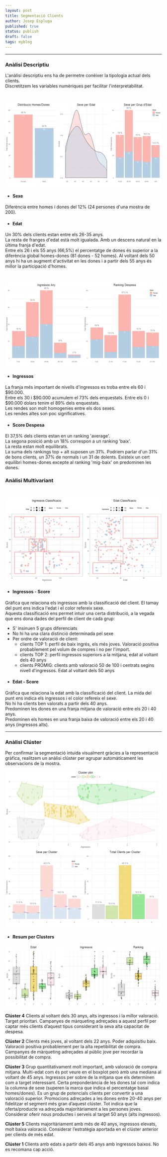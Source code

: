```yaml
---
layout: post
title: Segmentació Clients
author: Josep Espluga
published: true
status: publish
draft: false
tags: myblog
---
```

 
***  
 
### **Anàlisi Descriptiu**
 
L'anàlisi descriptiu ens ha de permetre conèixer la tipologia actual dels clients.  
Discretitzem les variables numèriques per facilitar l'interpretabilitat.  
  

 

 
 

 

 
 

 

 

 

 
&nbsp;  
 
<img src="/figures/client1-1.png" />
 
* #### **Sexe**
 
Diferència entre homes i dones del 12% (24 persones d'una mostra de 200). 
 
* #### **Edat**
 
Un 30% dels clients estan entre els 26-35 anys.  
La resta de franges d'edat està molt igualada. Amb un descens natural en la última franja d'edat.   
Entre els 26 i els 55 anys (66,5%) el percentatge de dones és superior a la diferència global homes-dones (81 dones - 52 homes). 
Al voltant dels 50 anys hi ha un augment d'activitat en les dones  i a partir dels 55 anys és millor la participació d'homes.  
  
&nbsp;  
 
<img src="/figures/client2-1.png" /> 
 
* #### **Ingressos**  
 
La franja més important de nivells d'ingressos es troba entre els  60 i $90.000.  
Entre els 30 i $90.000 acumulem el 73% dels enquestats.
Entre els 0 i $90.000 dolars tenim el 89% dels enquestats.  
Les rendes son molt homogenies entre els dos sexes.  
Les rendes altes son poc significatives.  
 
* #### **Score Despesa**  
 
El 37,5% dels clients estan en un ranking 'average'.  
La segona posició amb un 18% correspon a un ranking 'baix'.  
La resta estan molt equilibrats.  
La suma dels rankings top + alt suposen un 31%.
Podriem parlar d'un 31% de bons clients, un 37% de normals i un 31 de dolents.
Existeix un cert equilibri homes-dones excepte al ranking 'mig-baix' on predominen les dones. 


### **Anàlisi Multivariant**  
 
&nbsp; 
 
  

 


<img src="/figures/client3-1.png" /> 
 
* #### **Ingressos - Score**  
  
Gràfica que relaciona els ingressos amb la classificació del client.
El tamay del punt ens indica l'edat i el color refereix sexe.  
Aquesta classificació ens permet intuir una certa distribució, a la vegada que ens dona dades del perfil de client de cada grup:  
- S' insinuen 5 grups diferenciats  
- No hi ha una clara distinció determinada pel sexe  
- Per ordre de valoració de client:  
    - clients TOP 1: perfil de baix ingrés, els més joves. Valoració positiva probablement pel volum de compres i no per l'import.  
    - clients TOP 2: perfil ingressos superiors a la mitjana, edat al voltant dels 40 anys  
    - clients PROMIG: clients amb valoració 50 de 100 i centrats segins nivell d'ingressos. Edat al voltant dels 50 anys  
    
* #### **Edat - Score** 

Gràfica que relaciona la edat amb la classificació del client. 
La mida del punt ens indica els ingressos i el color refereix el sexe.  
No hi ha clients ben valorats a partir dels 40 anys.  
Predominen les dones en una franja mitjana de valoració entre els 20 i 40 anys.  
Predominen els homes en una franja baixa de valoració entre els 20 i 40 anys (ingressos alts).  

***  
 
### **Anàlisi Clúster** 
 
Per confirmar la segmentació intuida visualment gràcies a la representació gràfica, realitzem un anàlisi clúster per
agrupar automàticament les observacions de la mostra.  
 
 

 

 
 

 
 
<img src="/figures/client5-1.png" /> 
 
* #### **Resum per Clusters** 
    

  

  

 
<img src="/figures/client6-1.png" /> 
 
**Clúster 4**
Clients al voltant dels 30 anys, alts ingressos i la millor valoració. Target prioritari.
Campanyes de màrqueting adreçades a aquest perfil per captar més clients d’aquest tipus considerant la seva alta capacitat de despesa.

**Clúster 2**
Clients més joves, al voltant dels 22 anys. 
Poder adquisitiu baix. Valoració positiva probablement per la alta repetibilitat de compra. Campanyes de màrqueting adreçades al públic jove per recordar la possibilitat de compra.

**Clúster 3**
Grup quantitativament molt important, amb valoració de compra mitjana.
Multi-edat com és pot veure en el boxplot però amb una mediana al voltant de 45 anys.
Ingressos per sobre de la mitjana que els determinen com a target interessant.
Certa preponderància de les dones tal com indica la columna de sexe (superen la marca que indica el percentatge basal homes/dones).
Es un grup de potencials clients per convertir a una valoració superior.
Promocions adreçades a les dones entre 20-40 anys per fidelitzar el segment més gran d’aquest clúster.
Tot indica que la oferta/producte va adreçada majoritàriament a les persones joves.
Considerar oferir nous productes i serveis al target 50 anys (alts ingressos).

**Clúster 5**
Clients majoritàriament amb més de 40 anys, ingressos elevats, molt baixa valoració.
Considerar l’estratègia aportada en el clúster anterior per clients de més edat.

**Clúster 1**
Clients amb edats a  partir dels 45 anys amb ingressos baixos. No es recomana cap acció.

